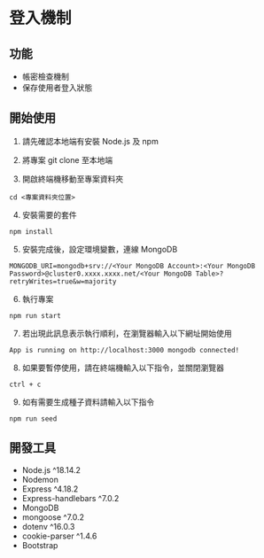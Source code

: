 # 登入機制

## 功能
- 帳密檢查機制
- 保存使用者登入狀態


## 開始使用
1. 請先確認本地端有安裝 Node.js 及 npm

2. 將專案 git clone 至本地端

3. 開啟終端機移動至專案資料夾

`cd <專案資料夾位置>`

4. 安裝需要的套件

`npm install`

5. 安裝完成後，設定環境變數，連線 MongoDB

`MONGODB_URI=mongodb+srv://<Your MongoDB Account>:<Your MongoDB Password>@cluster0.xxxx.xxxx.net/<Your MongoDB Table>?retryWrites=true&w=majority`

6. 執行專案

`npm run start`

7. 若出現此訊息表示執行順利，在瀏覽器輸入以下網址開始使用

`App is running on http://localhost:3000
mongodb connected!`

8. 如果要暫停使用，請在終端機輸入以下指令，並關閉瀏覽器

`ctrl + c`

9. 如有需要生成種子資料請輸入以下指令

`npm run seed`

## 開發工具
- Node.js ^18.14.2
- Nodemon
- Express ^4.18.2
- Express-handlebars ^7.0.2
- MongoDB
- mongoose ^7.0.2
- dotenv ^16.0.3
- cookie-parser ^1.4.6
- Bootstrap